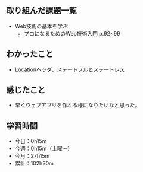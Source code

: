 ## 取り組んだ課題一覧
- Web技術の基本を学ぶ
    - プロになるためのWeb技術入門 p.92~99
## わかったこと
- Locationヘッダ、ステートフルとステートレス
## 感じたこと
- 早くウェブアプリを作れる様になりたいなと思った。
## 学習時間
- 今日：0h15m
- 今週：0h15m（土曜〜）
- 今月：27h15m
- 累計：102h30m
